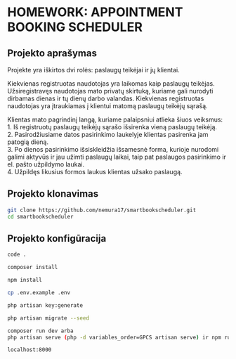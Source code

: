 # HOMEWORK: APPOINTMENT BOOKING SCHEDULER

## Projekto aprašymas

Projekte yra iškirtos dvi rolės: paslaugų teikėjai ir jų klientai.

Kiekvienas registruotas naudotojas yra laikomas kaip paslaugų teikėjas. Užsiregistravęs naudotojas mato privatų skirtuką, kuriame gali nurodyti dirbamas dienas ir tų dienų darbo valandas. Kiekvienas registruotas naudotojas yra įtraukiamas į klientui matomą paslaugų teikėjų sąrašą.

Klientas mato pagrindinį langą, kuriame palaipsniui atlieka šiuos veiksmus: <br>
    1. Iš registruotų paslaugų teikėjų sąrašo išsirenka vieną paslaugų teikėją. <br>
    2. Pasirodžiusiame datos pasirinkimo laukelyje klientas pasirenka jam patogią dieną. <br>
    3. Po dienos pasirinkimo išsiskleidžia išsamesnė forma, kurioje nurodomi galimi aktyvūs ir jau užimti paslaugų laikai, taip pat paslaugos pasirinkimo ir el. pašto užpildymo laukai. <br>
    4. Užpildęs likusius formos laukus klientas užsako paslaugą.

## Projekto klonavimas

```bash
git clone https://github.com/nemura17/smartbookscheduler.git
cd smartbookscheduler
```

## Projekto konfigūracija

```bash
code .
```

```bash
composer install
```

```bash
npm install
```

```bash
cp .env.example .env
```

```bash
php artisan key:generate
```

```bash
php artisan migrate --seed
```

```bash
composer run dev arba
php artisan serve (php -d variables_order=GPCS artisan serve) ir npm run dev atskiruose terminaluose
```
```bash
localhost:8000
```

